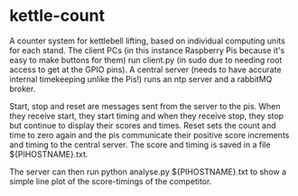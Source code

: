 kettle-count
============

A counter system for kettlebell lifting, based on individual computing units for each stand. The client PCs (in this instance Raspberry Pis because it's easy to make buttons for them) run client.py (in sudo due to needing root access to get at the GPIO pins). A central server (needs to have accurate internal timekeeping unlike the Pis!) runs an ntp server and a rabbitMQ broker.

Start, stop and reset are messages sent from the server to the pis. When they receive start, they start timing and when they receive stop, they stop but continue to display their scores and times. Reset sets the count and time to zero again and the pis communicate their positive score increments and timing to the central server. The score and timing is saved in a file ${PIHOSTNAME}.txt.

The server can then run python analyse.py ${PIHOSTNAME}.txt to show a simple line plot of the score-timings of the competitor.
